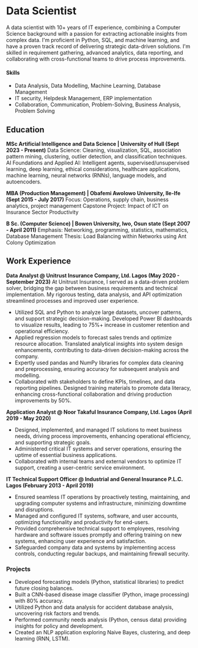 # Data Scientist
A data scientist with 10+ years of IT experience, combining a Computer Science background with a passion for extracting actionable insights from complex data. I'm proficient in Python, SQL, and machine learning, and have a proven track record of delivering strategic data-driven solutions. I'm skilled in requirement gathering, advanced analytics, data reporting, and collaborating with cross-functional teams to drive process improvements.

#### Skills
- Data Analysis, Data Modelling, Machine Learning, Database Management
- IT security, Helpdesk Management, ERP implementation
- Collaboration, Communication, Problem-Solving, Business Analysis, Problem Solving

## Education
**MSc Artificial Intelligence and Data Science | University of Hull	(Sept 2023 - Present)**
Data Science: Cleaning, visualization, SQL, association pattern mining, clustering, outlier detection, and classification techniques.
AI Foundations and Applied AI: Intelligent agents, supervised/unsupervised learning, deep learning, ethical considerations, healthcare applications, machine learning, neural networks (RNNs), language models, and autoencoders.

**MBA (Production Management) | Obafemi Awolowo University, Ile-Ife	(Sept 2015 - July 2017)**
Focus: Operations, supply chain, business analytics, project management
Capstone Project: Impact of ICT on Insurance Sector Productivity

**B Sc. (Computer Science) | Bowen University, Iwo, Osun state	(Sept 2007 - April 2011)**
Emphasis: Networking, programming, statistics, mathematics, Database Management
Thesis: Load Balancing within Networks using Ant Colony Optimization

## Work Experience
**Data Analyst @ Unitrust Insurance Company, Ltd. Lagos	(May 2020 - September 2023)**
At Unitrust Insurance, I served as a data-driven problem solver, bridging the gap between business requirements and technical implementation. My rigorous testing, data analysis, and API optimization streamlined processes and improved user experience.
- Utilized SQL and Python to analyze large datasets, uncover patterns, and support strategic decision-making. Developed Power BI dashboards to visualize results, leading to 75%+ increase in customer retention and operational efficiency.
- Applied regression models to forecast sales trends and optimize resource allocation. Translated analytical insights into system design enhancements, contributing to data-driven decision-making across the company.
- Expertly used pandas and NumPy libraries for complex data cleaning and preprocessing, ensuring accuracy for subsequent analysis and modelling.
- Collaborated with stakeholders to define KPIs, timelines, and data reporting pipelines. Designed training materials to promote data literacy, enhancing cross-functional collaboration and driving production improvements by 50%.
  
**Application Analyst @ Noor Takaful Insurance Company, Ltd. Lagos	(April 2019 - May 2020)**
- Designed, implemented, and managed IT solutions to meet business needs, driving process improvements, enhancing operational efficiency, and supporting strategic goals.
- Administered critical IT systems and server operations, ensuring the uptime of essential business applications.
- Collaborated with internal teams and external vendors to optimize IT support, creating a user-centric service environment.
  
**IT Technical Support Officer @ Industrial and General Insurance P.L.C. Lagos	(February 2013 - April 2019)**
- Ensured seamless IT operations by proactively testing, maintaining, and upgrading computer systems and infrastructure, minimizing downtime and disruptions.
- Managed and configured IT systems, software, and user accounts, optimizing functionality and productivity for end-users.
- Provided comprehensive technical support to employees, resolving hardware and software issues promptly and offering training on new systems, enhancing user experience and satisfaction.
- Safeguarded company data and systems by implementing access controls, conducting regular backups, and maintaining firewall security.

### Projects
- Developed forecasting models (Python, statistical libraries) to predict future closing balances.
- Built a CNN-based disease image classifier (Python, image processing) with 80% accuracy.
- Utilized Python and data analysis for accident database analysis, uncovering risk factors and trends.
- Performed community needs analysis (Python, census data) providing insights for policy and development.
- Created an NLP application exploring Naive Bayes, clustering, and deep learning (RNN, LSTM).

